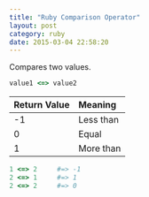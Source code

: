 ```yaml
---
title: "Ruby Comparison Operator" 
layout: post
category: ruby
date: 2015-03-04 22:58:20 
---
```


Compares two values.

```ruby
value1 <=> value2
```

|  Return Value |  Meaning   |
| :------------ | :--------- |
|  -1           | Less than  |
|   0           | Equal      |
|   1           | More than  |

```ruby
1 <=> 2		#=> -1
2 <=> 1		#=> 1
2 <=> 2		#=> 0
```